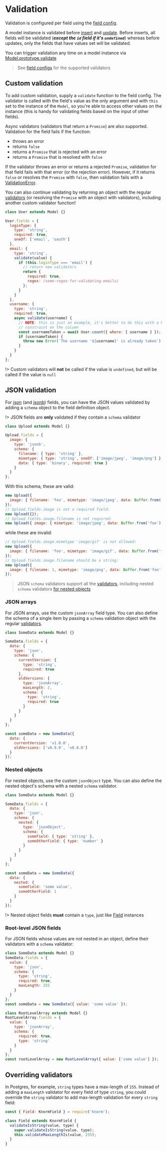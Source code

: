 # Validation

Validation is configured per field using the
[field config](guides/fields.md#field-config).

A model instance is validated before
[insert](api/model.md#modelprototypeinsertoptions-promise-gt-model) and
[update](api/model.md#modelprototypeupdateoptions-promise-gt-model). Before inserts,
all fields will be validated (**_except the `id` field if it's `undefined`_**)
whereas before updates, only the fields that have values set will be validated.

You can trigger validation any time on a model instance via
[Model.prototype.validate](api/model.md#modelprototypevalidateoptions-promise-gt-modelvalidationerror)

> See [field configs](guides/fields.md#field-config) for the supported validators

## Custom validation

To add custom validation, supply a `validate` function to the field config. The
validator is called with the field's value as the only argument and with `this`
set to the instance of the `Model`, so you're able to access other values on the
instance (this is handy for validating fields based on the input of other fields).

Async validators (validators that return a `Promise`) are also supported.
Validation for the field fails if the function:

* throws an error
* returns `false`
* returns a `Promise` that is rejected with an error
* returns a `Promise` that is resolved with `false`

If the validator throws an error or returns a rejected `Promise`, validation for
that field fails with that error (or the rejection error). However, if it returns
`false` or resolves the `Promise` with `false`, then validation fails with a
[ValidationError](api/validation-error.md).

You can also continue validating by returning an object with the regular
[validators](guides/fields.md#field-config) (or resolving the `Promise` with an
object with validators), including another custom validator function!

```js
class User extends Model {}

User.fields = {
  loginType: {
    type: 'string',
    required: true,
    oneOf: ['email', 'oauth']
  },
  email: {
    type: 'string',
    validate(value) {
      if (this.loginType === 'email') {
        // return new validators
        return {
          required: true,
          regex: /some-regex-for-validating-emails/
        };
      }
    }
  },
  username: {
    type: 'string',
    required: true,
    async validate(username) {
      // NOTE: this is just an example, it's better to do this with a UNIQUE
      // constraint on the column
      const usernameTaken = await User.count({ where: { username } });
      if (usernameTaken) {
        throw new Error(`The username '${username}' is already taken`);
      }
    }
  }
};
```

!> Custom validators will **not** be called if the value is `undefined`, but
will be called if the value is `null`

## JSON validation

For [json](http://knexjs.org/#Schema-json) (and
[jsonb](http://knexjs.org/#Schema-jsonb)) fields, you can have the JSON values
validated by adding a `schema` object to the field definition object.

!> JSON fields are **only** validated if they contain a `schema` validator

```js
class Upload extends Model {}

Upload.fields = {
  image: {
    type: 'jsonb',
    schema: {
      filename: { type: 'string' },
      mimetype: { type: 'string', oneOf: ['image/jpeg', 'image/png'] },
      data: { type: 'binary', required: true }
    }
  }
};
```

With this schema, these are valid:

```js
new Upload({
  image: { filename: 'foo', mimetype: 'image/jpeg', data: Buffer.from('foo') }
});
// Upload.fields.image is not a required field:
new Upload({});
// Upload.fields.image.filename is not required:
new Upload({ image: { mimetype: 'image/jpeg', data: Buffer.from('foo') } });
```

while these are invalid:

```js
// Upload.fields.image.mimetype 'image/gif' is not allowed:
new Upload({
  image: { filename: 'foo', mimetype: 'image/gif', data: Buffer.from('foo') }
});
// Upload.fields.image.filename should be a string:
new Upload({
  image: { filename: 1, mimetype: 'image/png', data: Buffer.from('foo') }
});
```

> JSON `schema` validators support all the
> [validators](guides/fields.md#field-config), including nested `schema`
> validators [for nested objects](#nested-objects)

### JSON arrays

For JSON arrays, use the custom `jsonArray` field type. You can also define the
schema of a single item by passing a `schema` validation object with the regular
[validators](guides/fields.md#field-config).

```js
class SomeData extends Model {}

SomeData.fields = {
  data: {
    type: 'json',
    schema: {
      currentVersion: {
        type: 'string',
        required: true
      },
      oldVersions: {
        type: 'jsonArray',
        maxLength: 2,
        schema: {
          type: 'string',
          required: true
        }
      }
    }
  }
};

const someData = new SomeData({
  data: {
    currentVersion: 'v1.0.0',
    oldVersions: ['v0.9.0', 'v0.8.0']
  }
});
```

### Nested objects

For nested objects, use the custom `jsonObject` type. You can also define the
nested object's schema with a nested `schema` validator.

```js
class SomeData extends Model {}

SomeData.fields = {
  data: {
    type: 'json',
    schema: {
      nested: {
        type: 'jsonObject',
        schema: {
          someField: { type: 'string' },
          someOtherField: { type: 'number' }
        }
      }
    }
  }
};

const someData = new SomeData({
  data: {
    nested: {
      someField: 'some value',
      someOtherField: 1
    }
  }
});
```

!> Nested object fields **must** contain a `type`, just like
[Field](#api/field.md#field) instances

### Root-level JSON fields

For JSON fields whose values are not nested in an object, define their
validators with a `schema` validator:

```js
class SomeData extends Model {}
SomeData.fields = {
  value: {
    type: 'json',
    schema: {
      type: 'string',
      required: true,
      maxLength: 255
    }
  }
};
const someData = new SomeData({ value: 'some value' });

class RootLevelArray extends Model {}
RootLevelArray.fields = {
  value: {
    type: 'jsonArray',
    schema: {
      required: true,
      type: 'string'
    }
  }
};
const rootLevelArray = new RootLevelArray({ value: ['some value'] });
```

## Overriding validators

In Postgres, for example, `string` types have a max-length of `255`. Instead of
adding a `maxLength` validator for every field of type `string`, you could
override the `string` validator to add max-length validation for every `string`
field:

```js
const { Field: KnormField } = require('knorm');

class Field extends KnormField {
  validateIsString(value, type) {
    super.validateIsString(value, type);
    this.validateMaxLengthIs(value, 255);
  }
}
```
